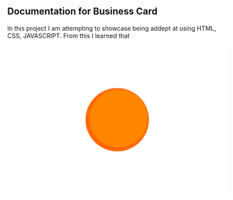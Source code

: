 ## Documentation for Business Card

In this project I am attempting to showcase being addept at using HTML, CSS, JAVASCRIPT. From this I learned that 

<img src="assets/moon_gif.gif"  class="center-image" alt="Shorya Miglaynee">